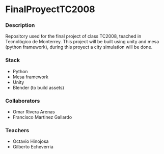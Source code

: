 # FinalProyectTC2008
### Description
Repository used for the final project of class TC2008, teached in Tecnológico de Monterrey. 
This project will be built using unity and mesa (python framework), during this proyect a city simulation will be done. 

### Stack
- Python
- Mesa framework
- Unity
- Blender (to build assets)

### Collaborators
- Omar Rivera Arenas
- Francisco Martinez Gallardo

### Teachers
- Octavio Hinojosa
- Gilberto Echeverria
